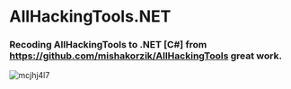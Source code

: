 # AllHackingTools.NET 

### Recoding AllHackingTools to .NET [C#] from https://github.com/mishakorzik/AllHackingTools great work.

 ![mcjhj4l7](https://github.com/user-attachments/assets/d83b3608-c3aa-40a7-bba7-20290c7fa387)




